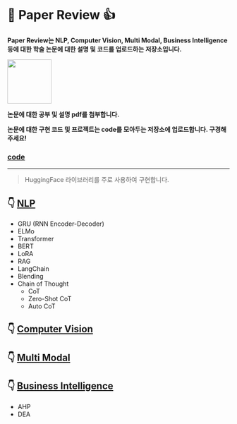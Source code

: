 # :star_struck: Paper Review :+1:

**Paper Review는 NLP, Computer Vision, Multi Modal, Business Intelligence등에 대한 학술 논문에 대한 설명 및 코드를 업로드하는 저장소입니다.**      

<img src="https://github.com/torijune/paper_review/assets/128570787/eadb98a5-5534-4c1f-ba6b-0ecec29107f9" width="100">
   
**논문에 대한 공부 및 설명 pdf를 첨부합니다.**    

**논문에 대한 구현 코드 및 프로젝트는 code를 모아두는 저장소에 업로드합니다. 구경해주세요!**   
### [code](/code_file/)
  
* * *
> HuggingFace 라이브러리를 주로 사용하여 구현합니다.

## :point_down: [NLP](/NLP/)
- GRU (RNN Encoder-Decoder)
- ELMo
- Transformer
- BERT
- LoRA
- RAG
- LangChain
- Blending
- Chain of Thought
   - CoT
   - Zero-Shot CoT
   - Auto CoT
## :point_down: [Computer Vision](/CV/)

## :point_down: [Multi Modal](/Multi_Modal/)

## :point_down: [Business Intelligence](/Business_Intelligence/)

- AHP
- DEA
